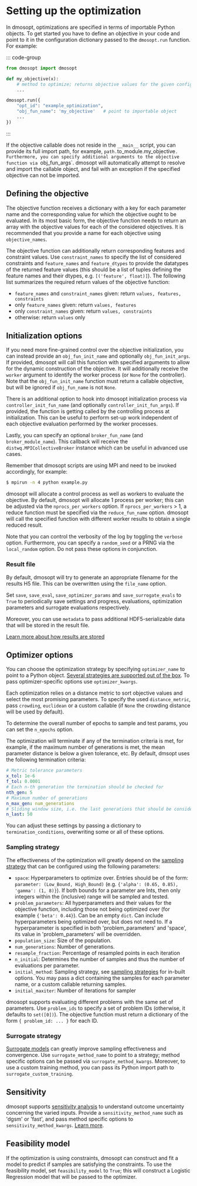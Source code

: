 # Setting up the optimization

In dmosopt, optimizations are specified in terms of importable Python objects. To get started you have to define an objective in your code and point to it in the configuration dictionary passed to the `dmosopt.run` function. For example:

::: code-group

```python [example.py]
from dmosopt import dmosopt

def my_objective(x):
    # method to optimize; returns objective values for the given configuration
    ...

dmosopt.run({
    "opt_id": "example_optimization",
    "obj_fun_name": 'my_objective'   # point to importable object
    ...
})
```

:::

If the objective callable does not reside in the `__main__` script, you can provide its full import path, for example, `path.`to_module.my_objective`. Furthermore, you can specify additional arguments to the objective function via `obj_fun_args`. dmosopt will automatically attempt to resolve and import the callable object, and fail with an exception if the specified objective can not be imported.

## Defining the objective

The objective function receives a dictionary with a key for each parameter name and the corresponding value for which the objective ought to be evaluated. In its most basic form, the objective function needs to return an array with the objective values for each of the considered objectives. It is recommended that you provide a name for each objective using `objective_names`. 

The objective function can additionally return corresponding features and constraint values. Use `constraint_names` to specify the list of considered constraints and `feature_names` and `feature_dtypes` to provide the datatypes of the returned feature values (this should be a list of tuples defining the feature names and their dtypes, e.g. `[('feature', float)]`). The following list summarizes the required return values of the objective function:

- `feature_names` and `constraint_names` given: return `values, features, constraints`
- only `feature_names` given: return `values, features`
- only `constraint_names` given: return `values, constraints`
- otherwise: return `values` only

## Initialization options

If you need more fine-grained control over the objective initialization, you can instead provide an `obj_fun_init_name` and optionally `obj_fun_init_args`. If provided, dmosopt will call this function with specified arguments to allow for the dynamic construction of the objective. It will additionally receive the `worker` argument to identify the worker process (or `None` for the controller). Note that the `obj_fun_init_name` function must return a callable objective, but will be ignored if `obj_fun_name` is not `None`.

There is an additional option to hook into dmosopt initialization process via `controller_init_fun_name` (and optionally `controller_init_fun_args`). If provided, the function is getting called by the controlling process at initialization. This can be useful to perform set-up work independent of each objective evaluation performed by the worker processes. 

Lastly, you can specify an optional `broker_fun_name` (and `broker_module_name`). This callback will receive the `distwq.MPICollectiveBroker` instance which can be useful in advanced use cases.

Remember that dmosopt scripts are using MPI and need to be invoked accordingly, for example:

```bash
$ mpirun -n 4 python example.py
```

dmosopt will allocate a control process as well as workers to evaluate the objective. By default, dmosopt will allocate 1 process per worker; this can be adjusted via the `nprocs_per_workers` option. If `nprocs_per_workers` > 1, a reduce function must be specified via the `reduce_fun_name` option. dmosopt will call the specified function with different worker results to obtain a single reduced result.

Note that you can control the verbosity of the log by toggling the `verbose` option. Furthermore, you can specify a `random_seed` or a PRNG via the `local_random` option. Do not pass these options in conjunction.

### Result file

By default, dmosopt will try to generate an appropriate filename for the results H5 file. This can be overwritten using the `file_name` option.

Set `save`, `save_eval`, `save_optimizer_params` and `save_surrogate_evals` to `True` to periodically save settings and progress, evaluations, optimization parameters and surrogate evaluations respectively.

Moreover, you can use `metadata` to pass additional HDF5-serializable data that will be stored in the result file.

[Learn more about how results are stored](./results)


## Optimizer options

You can choose the optimization strategy by specifying `optimizer_name` to point to a Python object. [Several strategies are supported out of the box](./optimizers). To pass optimizer-specific options use `optimizer_kwargs`.

Each optimization relies on a distance metric to sort objective values and select the most promising parameters. To specify the used `distance_metric`, pass `crowding`, `euclidean` or a custom callable (if `None` the crowding distance will be used by default).

To determine the overall number of epochs to sample and test params, you can set the `n_epochs` option.

The optimization will terminate if any of the termination criteria is met, for example, if the maximum number of generations is met, the mean parameter distance is below a given tolerance, etc. By default, dmsopt uses the following termination criteria:

```yaml
# Metric tolerance parameters
x_tol: 1e-6     
f_tol: 0.0001
# Each n-th generation the termination should be checked for
nth_gen: 5
# Maximum number of generations
n_max_gen: num_generations
# Sliding window size, i.e. the last generations that should be considered during the calculations
n_last: 50
```

You can adjust these settings by passing a dictionary to `termination_conditions`, overwriting some or all of these options.

### Sampling strategy

The effectiveness of the optimization will greatly depend on the [sampling strategy](./sampling) that can be configured using the following parameters:

- `space`: Hyperparameters to optimize over. Entries should be of the form: `parameter: (Low_Bound, High_Bound)` (e.g. `{'alpha': (0.65, 0.85), 'gamma': (1, 8)}`). If both bounds for a parameter are Ints, then only integers within the (inclusive) range will be sampled and tested.
- `problem_parameters`: All hyperparameters and their values for the objective function, including those not being optimized over (for example `{'beta': 0.44}`). Can be an empty `dict`. Can include hyperparameters being optimized over, but does not need to. If a hyperparameter is specified in both 'problem_parameters' and 'space', its value in 'problem_parameters' will be overridden.
- `population_size`: Size of the population.
- `num_generations`: Number of generations.
- `resample_fraction`: Percentage of resampled points in each iteration
- `n_initial`: Determines the number of samples and thus the number of evaluations per parameter.
- `initial_method`: Sampling strategy, see [sampling strategies](./sampling) for in-built options. You may pass a dict containing the samples for each parameter name, or a custom callable returning samples.
- `initial_maxiter`: Number of iterations for sampler

dmosopt supports evaluating different problems with the same set of parameters. Use `problem_ids` to specify a set of problem IDs (otherwise, it defaults to `set([0])`). The objective function must return a dictionary of the form `{ problem_id: ... }` for each ID.

### Surrogate strategy

[Surrogate models](./surrogates) can greatly improve sampling effectiveness and convergence. Use `surrogate_method_name` to point to a strategy; method specific options can be passed via `surrogate_method_kwargs`. Moreover, to use a custom training method, you can pass its Python import path to `surrogate_custom_training`.

## Sensitivity

dmosopt supports [sensitivity analysis](https://salib.readthedocs.io/en/latest/user_guide/basics.html) to understand outcome uncertainty concerning the varied inputs. Provide a `sensitivity_method_name` such as 'dgsm' or 'fast', and pass method specific options to `sensitivity_method_kwargs`. [Learn more](https://salib.readthedocs.io/en/latest/index.html).

## Feasibility model

If the optimization is using constraints, dmosopt can construct and fit a model to predict if samples are satisfying the constraints. To use the feasibility model, set `feasibility_model` to `True`; this will construct a Logistic Regression model that will be passed to the optimizer. 
